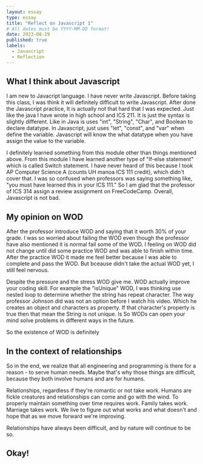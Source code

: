 ```yaml
---
layout: essay
type: essay
title: "Reflect on Javascript 1"
# All dates must be YYYY-MM-DD format!
date: 2023-08-29
published: true
labels:
  - Javascript
  - Reflection
---
```



## What I think about Javascript

I am new to Javacript language. I have never write Javascript. Before taking this class, I was think it will definitely difficult to write Javascript. After done the Javascript practice, It is actually not that hard that I was expected. Just like the java I have wrote in high school and ICS 211. It is just the syntax is slightly different. Like in Java is uses "int", "String", "Char", and Boolean to declare datatype. In Javascript, just uses "let", "const", and "var" when define the variable. Javascript will know the what datatype when you have assign the value to the variable. 

I definitely learned something from this module other than things mentioned above. From this module I have learned another type of "If-else statement" which is called Switch statement. I have never heard of this because I took AP Computer Science A (counts UH manoa ICS 111 credit), which didn't cover that. I was so confused when professors was saying something like, "you must have learned this in your ICS 111." So I am glad that the professor of ICS 314 assign a review assignment on FreeCodeCamp. Overall, Javascript is not bad.

## My opinion on WOD

After the professor introduce WOD and saying that it worth 30% of your grade. I was so worried about failing the WOD even though the professor have also mentioned it is normal fail some of the WOD. I feeling on WOD did not change until did some practice WOD and was able to finish within time. After the practice WOD it made me feel better because I was able to complete and pass the WOD. But bceause didn't take the actual WOD yet, I still feel nervous.

Despite the pressure and the stress WOD give me. WOD actually improve your coding skill. For example the "isUnique" WOD, I was thinking use nested loop to determine whether the string has repeat character. The way professor Johnson did was not an option before I watch his video. Which he creates an object and characters as property. If that character's property is true then that mean the String is not unique. Is So WODs can open your mind solve problems in different ways in the future.

So the existence of WOD is definitely

## In the context of relationships

So in the end, we realize that all engineering and programming is there for a reason - to serve human needs. Maybe that's why those things are difficult, because they both involve humans and are for humans.

Relationships, regardless if they're romantic or not take work. Humans are fickle creatures and relationships can come and go with the wind. To properly maintain something over time requires work. Family takes work. Marriage takes work. We live to figure out what works and what doesn't and hope that as we move forward we're improving.

Relationships have always been difficult, and by nature will continue to be so.

## Okay!


